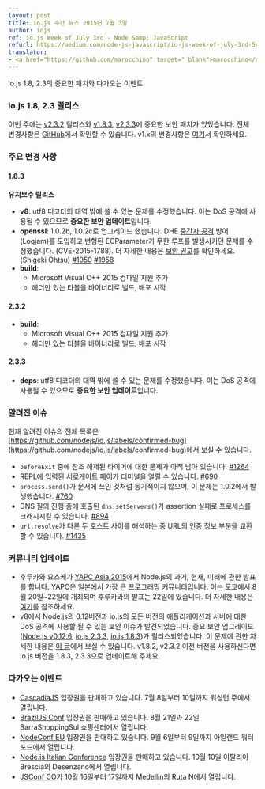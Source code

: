 ```yaml
---
layout: post
title: io.js 주간 뉴스 2015년 7월 3일
author: iojs
ref: io.js Week of July 3rd - Node &amp; JavaScript
refurl: https://medium.com/node-js-javascript/io-js-week-of-july-3rd-5cfa61a80cbb
translator:
- <a href="https://github.com/marocchino" target="_blank">marocchino</a>
---
```


<!--
### io.js and Node.js News — July 3rd
Important patches for io.js 1.8 and 2.3 and upcoming events.
-->

io.js 1.8, 2.3의 중요한 패치와 다가오는 이벤트

<!--
### io.js 1.8 and 2.3 Releases

This week we have three io.js releases: [v2.3.2](https://iojs.org/dist/v2.3.2/) and two following important security patches [v1.8.3](https://iojs.org/dist/v1.8.3/) and [v2.3.3](https://iojs.org/dist/v2.3.3/), complete changelog from previous releases can be found [on GitHub](https://github.com/nodejs/io.js/blob/master/CHANGELOG.md) with the [v1.x changelog here](https://github.com/nodejs/io.js/blob/v1.x/CHANGELOG.md).
-->

### io.js 1.8, 2.3 릴리스

이번 주에는 [v2.3.2](https://iojs.org/dist/v2.3.2/) 릴리스와 [v1.8.3](https://iojs.org/dist/v1.8.3/), [v2.3.3](https://iojs.org/dist/v2.3.3/)에 중요한 보안 패치가 있었습니다. 전체 변경사항은 [GitHub](https://github.com/nodejs/io.js/blob/master/CHANGELOG.md)에서 확인할 수 있습니다. v1.x의 변경사항은 [여기](https://github.com/nodejs/io.js/blob/v1.x/CHANGELOG.md)서 확인하세요.

<!--
### Notable Changes

#### 1.8.3

**Maintenance release**

* **v8**: Fixed an out-of-band write in utf8 decoder. **This is an important security update** as it can be used to cause a denial of service attack.
* **openssl**: Upgrade to 1.0.2b and 1.0.2c, introduces DHE man-in-the-middle protection (Logjam) and fixes malformed ECParameters causing infinite loop (CVE-2015-1788). See the [security advisory](https://www.openssl.org/news/secadv_20150611.txt) for full details. (Shigeki Ohtsu) [#1950](https://github.com/nodejs/io.js/pull/1950) [#1958](https://github.com/nodejs/io.js/pull/1958)
* **build**:
  * Added support for compiling with Microsoft Visual C++ 2015
  * Started building and distributing headers*only tarballs along with binaries

#### 2.3.2

* **build**:
  * Added support for compiling with Microsoft Visual C++ 2015
  * Started building and distributing headers-only tarballs along with binaries

#### 2.3.3

* **deps**: Fixed an out-of-band write in utf8 decoder. **This is an important security update** as it can be used to cause a denial of service attack.
-->

### 주요 변경 사항

#### 1.8.3

**유지보수 릴리스**

* **v8**: utf8 디코더의 대역 밖에 쓸 수 있는 문제를 수정했습니다. 이는 DoS 공격에 사용될 수 있으므로 **중요한 보안 업데이트**입니다.
* **openssl**: 1.0.2b, 1.0.2c로 업그레이드 했습니다. DHE [중간자 공격](https://ko.wikipedia.org/wiki/%EC%A4%91%EA%B0%84%EC%9E%90_%EA%B3%B5%EA%B2%A9) 방어(Logjam)를 도입하고 변형된 ECParameter가 무한 루프를 발생시키던 문제를 수정했습니다. (CVE-2015-1788). 더 자세한 내용은 [보안 권고](https://www.openssl.org/news/secadv_20150611.txt)를 확인하세요. (Shigeki Ohtsu) [#1950](https://github.com/nodejs/io.js/pull/1950) [#1958](https://github.com/nodejs/io.js/pull/1958)
* **build**:
  * Microsoft Visual C++ 2015 컴파일 지원 추가
  * 헤더만 있는 타볼을 바이너리로 빌드, 배포 시작

#### 2.3.2

* **build**:
  * Microsoft Visual C++ 2015 컴파일 지원 추가
  * 헤더만 있는 타볼을 바이너리로 빌드, 배포 시작

#### 2.3.3

* **deps**: utf8 디코더의 대역 밖에 쓸 수 있는 문제를 수정했습니다. 이는 DoS 공격에 사용될 수 있으므로 **중요한 보안 업데이트**입니다.

<!--
### Known Issues

See https://github.com/nodejs/io.js/labels/confirmed-bug for complete and current list of known issues.

* Some problems with unreferenced timers running during `beforeExit` are still to be resolved. See [#1264](https://github.com/nodejs/io.js/issues/1264).
* Surrogate pair in REPL can freeze terminal. [#690](https://github.com/nodejs/io.js/issues/690)
* `process.send()` is not synchronous as the docs suggest, a regression introduced in 1.0.2, see [#760](https://github.com/nodejs/io.js/issues/760).
* Calling `dns.setServers()` while a DNS query is in progress can cause the process to crash on a failed assertion. [#894](https://github.com/nodejs/io.js/issues/894)
* `url.resolve` may transfer the auth portion of the url when resolving between two full hosts, see [#1435](https://github.com/nodejs/io.js/issues/1435).
-->

### 알려진 이슈

현재 알려진 이슈의 전체 목록은 [https://github.com/nodejs/io.js/labels/confirmed-bug](https://github.com/nodejs/io.js/labels/confirmed-bug)에서 보실 수 있습니다.

* `beforeExit` 중에 참조 해제된 타이머에 대한 문제가 아직 남아 있습니다. [#1264](https://github.com/iojs/io.js/issues/1264)
* REPL에 입력된 서로게이트 페어가 터미널을 얼릴 수 있습니다. [#690](https://github.com/iojs/io.js/issues/690)
* `process.send()`가 문서에 쓰인 것처럼 동기적이지 않으며, 이 문제는 1.0.2에서 발생했습니다. [#760](https://github.com/iojs/io.js/issues/760)
* DNS 질의 진행 중에 호출된 `dns.setServers()`가 assertion 실패로 프로세스를 크래시시킬 수 있습니다. [#894](https://github.com/iojs/io.js/issues/894)
* `url.resolve`가 다른 두 호스트 사이를 해석하는 중 URL의 인증 정보 부분을 교환할 수 있습니다. [#1435](https://github.com/iojs/io.js/issues/1435)

<!--
### Community Updates

* Yosuke Furukawa will give a talk about the past, present, and future of Node.js in [YAPC Asia 2015](http://yapcasia.org/2015/), the largest conference in Japan's programming community. It will be hosted at Tokyo on August 20th - 22nd and his talk will specifically be on the 22nd. Details of the talk can be found [here](http://yapcasia.org/2015/talk/show/82e93a96-f60e-11e4-907e-8ab37d574c3a).
* A security issue is found in v8 that can be used for DoS attacks against Node.js applications and servers running 0.12 and all versions of io.js. Critical security upgrades ([Node.js v0.12.6](http://nodejs.org/dist/v0.12.6/), [io.js 2.3.3](https://iojs.org/dist/v2.3.3/) and [io.js 1.8.3](https://iojs.org/dist/v1.8.3/)) have been released. Also, details about the issue can be found [on one of our Medium post](https://medium.com/@iojs/important-security-upgrades-for-node-js-and-io-js-8ac14ece5852). If you're running v1.8.2 or below, or v2.3.2 or below, please update them to io.js versions 1.8.3 and 2.3.3.
-->

### 커뮤니티 업데이트

* 후루카와 요스케가 [YAPC Asia 2015](http://yapcasia.org/2015/)에서 Node.js의 과거, 현재, 미래에 관한 발표를 합니다. YAPC은 일본에서 가장 큰 프로그래밍 커뮤니티입니다. 이는 도쿄에서 8월 20일~22일에 개최되며 후루카와의 발표는 22일에 있습니다. 더 자세한 내용은 [여기](http://yapcasia.org/2015/talk/show/82e93a96-f60e-11e4-907e-8ab37d574c3a)를 참조하세요.
* v8에서 Node.js의 0.12버전과 io.js의 모든 버전의 애플리케이션과 서버에 대한 DoS 공격에 사용할 될 수 있는 보안 이슈가 발견되었습니다. 중요 보안 업그레이드([Node.js v0.12.6](http://nodejs.org/dist/v0.12.6/), [io.js 2.3.3](https://iojs.org/dist/v2.3.3/), [io.js 1.8.3](https://iojs.org/dist/v1.8.3/))가 릴리스되었습니다. 이 문제에 관한 자세한 내용은 [이 글](http://nodejs.github.io/iojs-ko/articles/2015/07/04/important-security-upgrades-for-node-js-and-io-js/)에서 보실 수 있습니다. v1.8.2, v2.3.2 이전 버전을 사용하신다면 io.js 버전을 1.8.3, 2.3.3으로 업데이트해 주세요.

<!--
### Upcoming Events

* [CascadiaJS](http://2015.cascadiajs.com/) tickets are on sale, July 8th - 10th at Washington State
* [BrazilJS Conf](http://braziljs.com.br/) tickets are on sale, August 21st - 22nd at Shopping Center BarraShoppingSul
* [NodeConf EU](http://nodeconf.eu/) tickets are on sale, September 6th - 9th at Waterford, Ireland
* [Node.js Italian Conference](http://nodejsconf.it/) tickets are on sale, October 10th at Desenzano - Brescia, Italy
* [JSConf CO](http://www.jsconf.co/), October 16th - 17th at Ruta N, Medellin
-->

### 다가오는 이벤트

* [CascadiaJS](http://2015.cascadiajs.com/) 입장권을 판매하고 있습니다. 7월 8일부터 10일까지 워싱턴 주에서 열립니다.
* [BrazilJS Conf]( http://braziljs.com.br/) 입장권을 판매하고 있습니다. 8월 21일과 22일 BarraShoppingSul 쇼핑센터에서 열립니다.
* [NodeConf EU](http://nodeconf.eu/) 입장권을 판매하고 있습니다. 9월 6일부터 9일까지 아일랜드 워터포드에서 열립니다.
* [Node.js Italian Conference](http://nodejsconf.it/) 입장권을 판매하고 있습니다. 10월 10일 이탈리아 Brescia의 Desenzano에서 열립니다.
* [JSConf CO](http://www.jsconf.co/)가 10월 16일부터 17일까지 Medellin의 Ruta N에서 열립니다.
